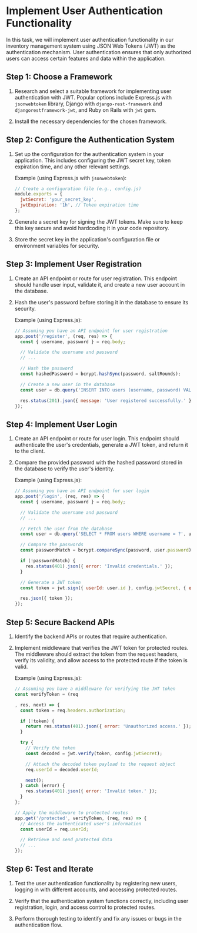 # Implement User Authentication Functionality

In this task, we will implement user authentication functionality in our inventory management system using JSON Web Tokens (JWT) as the authentication mechanism. User authentication ensures that only authorized users can access certain features and data within the application.

## Step 1: Choose a Framework

1. Research and select a suitable framework for implementing user authentication with JWT. Popular options include Express.js with `jsonwebtoken` library, Django with `django-rest-framework` and `djangorestframework-jwt`, and Ruby on Rails with `jwt` gem.

2. Install the necessary dependencies for the chosen framework.

## Step 2: Configure the Authentication System

1. Set up the configuration for the authentication system in your application. This includes configuring the JWT secret key, token expiration time, and any other relevant settings.
    
    Example (using Express.js with `jsonwebtoken`):
    
    ```javascript
    // Create a configuration file (e.g., config.js)
    module.exports = {
      jwtSecret: 'your_secret_key',
      jwtExpiration: '1h', // Token expiration time
    };
    ```

2. Generate a secret key for signing the JWT tokens. Make sure to keep this key secure and avoid hardcoding it in your code repository.

3. Store the secret key in the application's configuration file or environment variables for security.

## Step 3: Implement User Registration

1. Create an API endpoint or route for user registration. This endpoint should handle user input, validate it, and create a new user account in the database.

2. Hash the user's password before storing it in the database to ensure its security.

    Example (using Express.js):
    
    ```javascript
    // Assuming you have an API endpoint for user registration
    app.post('/register', (req, res) => {
      const { username, password } = req.body;
    
      // Validate the username and password
      // ...
    
      // Hash the password
      const hashedPassword = bcrypt.hashSync(password, saltRounds);
    
      // Create a new user in the database
      const user = db.query('INSERT INTO users (username, password) VALUES (?, ?)', [username, hashedPassword]);
    
      res.status(201).json({ message: 'User registered successfully.' });
    });
    ```

## Step 4: Implement User Login

1. Create an API endpoint or route for user login. This endpoint should authenticate the user's credentials, generate a JWT token, and return it to the client.

2. Compare the provided password with the hashed password stored in the database to verify the user's identity.

    Example (using Express.js):
    
    ```javascript
    // Assuming you have an API endpoint for user login
    app.post('/login', (req, res) => {
      const { username, password } = req.body;
    
      // Validate the username and password
      // ...
    
      // Fetch the user from the database
      const user = db.query('SELECT * FROM users WHERE username = ?', username);
    
      // Compare the passwords
      const passwordMatch = bcrypt.compareSync(password, user.password);
    
      if (!passwordMatch) {
        res.status(401).json({ error: 'Invalid credentials.' });
      }
    
      // Generate a JWT token
      const token = jwt.sign({ userId: user.id }, config.jwtSecret, { expiresIn: config.jwtExpiration });
    
      res.json({ token });
    });
    ```

## Step 5: Secure Backend APIs

1. Identify the backend APIs or routes that require authentication.

2. Implement middleware that verifies the JWT token for protected routes. The middleware should extract the token from the request headers, verify its validity, and allow access to the protected route if the token is valid.
    
    Example (using Express.js):
    
    ```javascript
    // Assuming you have a middleware for verifying the JWT token
    const verifyToken = (req
    
    , res, next) => {
      const token = req.headers.authorization;
    
      if (!token) {
        return res.status(401).json({ error: 'Unauthorized access.' });
      }
    
      try {
        // Verify the token
        const decoded = jwt.verify(token, config.jwtSecret);
    
        // Attach the decoded token payload to the request object
        req.userId = decoded.userId;
    
        next();
      } catch (error) {
        res.status(401).json({ error: 'Invalid token.' });
      }
    };
    
    // Apply the middleware to protected routes
    app.get('/protected', verifyToken, (req, res) => {
      // Access the authenticated user's information
      const userId = req.userId;
    
      // Retrieve and send protected data
      // ...
    });
    ```

## Step 6: Test and Iterate

1. Test the user authentication functionality by registering new users, logging in with different accounts, and accessing protected routes.

2. Verify that the authentication system functions correctly, including user registration, login, and access control to protected routes.

3. Perform thorough testing to identify and fix any issues or bugs in the authentication flow.

